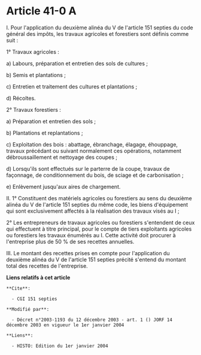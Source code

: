 # Article 41-0 A

I. Pour l'application du deuxième alinéa du V de l'article 151 septies du code général des impôts, les travaux agricoles et
forestiers sont définis comme suit :

1° Travaux agricoles :

a) Labours, préparation et entretien des sols de cultures ;

b) Semis et plantations ;

c) Entretien et traitement des cultures et plantations ;

d) Récoltes.

2° Travaux forestiers :

a) Préparation et entretien des sols ;

b) Plantations et replantations ;

c) Exploitation des bois : abattage, ébranchage, élagage, éhouppage, travaux précédant ou suivant normalement ces opérations,
notamment débroussaillement et nettoyage des coupes ;

d) Lorsqu'ils sont effectués sur le parterre de la coupe, travaux de façonnage, de conditionnement du bois, de sciage et de
carbonisation ;

e) Enlèvement jusqu'aux aires de chargement.

II. 1° Constituent des matériels agricoles ou forestiers au sens du deuxième alinéa du V de l'article 151 septies du même
code, les biens d'équipement qui sont exclusivement affectés à la réalisation des travaux visés au I ;

2° Les entrepreneurs de travaux agricoles ou forestiers s'entendent de ceux qui effectuent à titre principal, pour le compte
de tiers exploitants agricoles ou forestiers les travaux énumérés au I. Cette activité doit procurer à l'entreprise plus de
50 % de ses recettes annuelles.

III. Le montant des recettes prises en compte pour l'application du deuxième alinéa du V de l'article 151 septies précité
s'entend du montant total des recettes de l'entreprise.

**Liens relatifs à cet article**

	**Cite**:

	  - CGI 151 septies

	**Modifié par**:

	  - Décret n°2003-1193 du 12 décembre 2003 - art. 1 () JORF 14 décembre 2003 en vigueur le 1er janvier 2004

	**Liens**:

	  - HISTO: Edition du 1er janvier 2004
